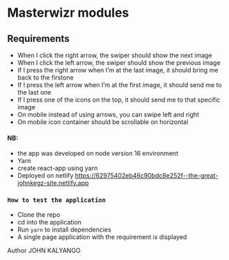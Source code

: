 # Masterwizr modules


## Requirements
- When I click the right arrow, the swiper should show the next image
- When I click the left arrow, the swiper should show the previous image
- If I press the right arrow when I’m at the last image, it should bring me back to the firstone
- If I press the left arrow when I’m at the first image, it should send me to the last one
- If I press one of the icons on the top, it should send me to that specific image
- On mobile instead of using arrows, you can swipe left and right
- On mobile icon container should be scrollable on horizontal


#### NB: 
- the app was developed on node version 16 environment
- Yarn 
- create react-app using yarn
- Deployed on netlify https://62975402eb46c90bdc8e252f--the-great-johnkegz-site.netlify.app


### `How to test the application`
- Clone the repo
- cd into the application
- Run `yarn` to install dependencies
- A single page application with the requirement is displayed



Author 
JOHN KALYANGO
